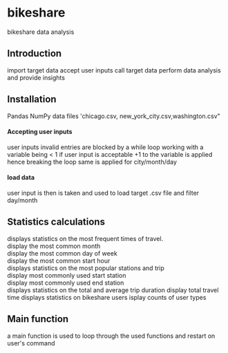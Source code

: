 # bikeshare
bikeshare data analysis 
## Introduction
import target data
accept user inputs
call target data 
perform data analysis and provide insights 
## Installation 
Pandas 
NumPy
data files 'chicago.csv, new_york_city.csv,washington.csv"
#### Accepting user inputs
user inputs invalid entries are blocked by a while loop working with a variable being < 1 if user input is acceptable +1 to the variable is applied hence breaking the loop
same is applied for city/month/day
#### load data 
user input is then is taken and used to load target .csv file and filter day/month
## Statistics calculations 
displays statistics on the most frequent times of travel.  
display the most common month  
display the most common day of week  
display the most common start hour  
displays statistics on the most popular stations and trip  
display most commonly used start station  
display most commonly used end station  
displays statistics on the total and average trip duration
display total travel time
displays statistics on bikeshare users
isplay counts of user types
## Main function 
a main function is used to loop through the used functions and restart on user's command 
